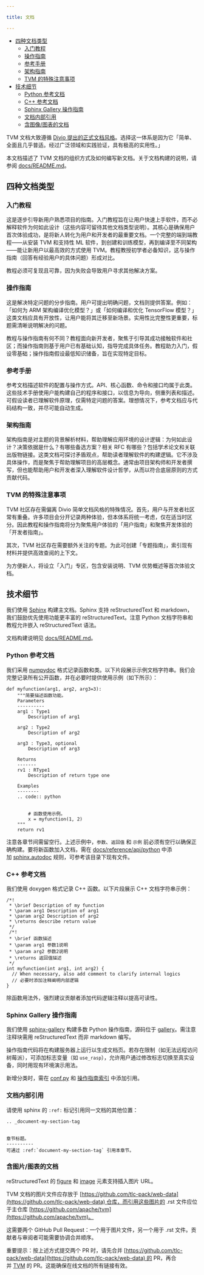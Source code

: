 ```yaml
---

title: 文档

---
```


* [四种文档类型](https://tvm.apache.org/docs/contribute/document.html#the-four-document-types)
   * [入门教程](https://tvm.apache.org/docs/contribute/document.html#introductory-tutorials)
   * [操作指南](https://tvm.apache.org/docs/contribute/document.html#how-to-guides)
   * [参考手册](https://tvm.apache.org/docs/contribute/document.html#reference)
   * [架构指南](https://tvm.apache.org/docs/contribute/document.html#architecture-guides)
   * [TVM 的特殊注意事项](https://tvm.apache.org/docs/contribute/document.html#special-considerations-for-tvm)
* [技术细节](https://tvm.apache.org/docs/contribute/document.html#technical-details)
   * [Python 参考文档](https://tvm.apache.org/docs/contribute/document.html#python-reference-documentation)
   * [C++ 参考文档](https://tvm.apache.org/docs/contribute/document.html#c-reference-documentation)
   * [Sphinx Gallery 操作指南](https://tvm.apache.org/docs/contribute/document.html#sphinx-gallery-how-tos)
   * [文档内部引用](https://tvm.apache.org/docs/contribute/document.html#refer-to-another-location-in-the-document)
   * [含图像/图表的文档](https://tvm.apache.org/docs/contribute/document.html#documents-with-images-figures)


TVM 文档大致遵循 [Divio 提出的正式文档风格](https://documentation.divio.com/)。选择这一体系是因为它「简单、全面且几乎普适。经过广泛领域和实践验证，具有极高的实用性。」


本文档描述了 TVM 文档的组织方式及如何编写新文档。关于文档构建的说明，请参阅 [docs/README.md](https://github.com/apache/tvm/tree/main/docs#build-locally)。



## 四种文档类型

### 入门教程


这是逐步引导新用户熟悉项目的指南。入门教程旨在让用户快速上手软件，而不必解释软件为何如此设计（这些内容可留待其他文档类型说明）。其核心是确保用户首次体验成功，是将新人转化为用户和开发者的最重要文档。一个完整的端到端教程——从安装 TVM 和支持性 ML 软件，到创建和训练模型，再到编译至不同架构——能让新用户以最高效的方式使用 TVM。教程教授初学者必备知识，这与操作指南（回答有经验用户的具体问题）形成对比。


教程必须可复现且可靠，因为失败会导致用户寻求其他解决方案。


### 操作指南

这是解决特定问题的分步指南。用户可提出明确问题，文档则提供答案。例如：「如何为 ARM 架构编译优化模型？」或「如何编译和优化 TensorFlow 模型？」这类文档应具有开放性，让用户能将其迁移至新场景。实用性比完整性更重要，标题需清晰说明解决的问题。


教程与操作指南有何不同？教程面向新开发者，聚焦于引导其成功接触软件和社区；而操作指南则基于用户已有基础认知，指导完成具体任务。教程助力入门，假设零基础；操作指南假设最低知识储备，旨在实现特定目标。


### 参考手册

参考文档描述软件的配置与操作方式。API、核心函数、命令和接口均属于此类。这些技术手册使用户能构建自己的程序和接口，以信息为导向，侧重列表和描述。可假设读者已理解软件原理，仅需特定问题的答案。理想情况下，参考文档应与代码结构一致，并尽可能自动生成。


### 架构指南

架构指南是对主题的背景解析材料，帮助理解应用环境的设计逻辑：为何如此设计？决策依据是什么？有哪些备选方案？相关 RFC 有哪些？包括学术论文和关联出版物链接。这类文档可探讨矛盾观点，帮助读者理解软件的构建逻辑。它不涉及具体操作，而是聚焦于帮助理解项目的高层概念。通常由项目架构师和开发者撰写，但也能帮助用户和开发者深入理解软件设计哲学，从而以符合底层原则的方式贡献代码。


### TVM 的特殊注意事项

TVM 社区存在需偏离 Divio 简单文档风格的特殊情况。首先，用户与开发者社区常有重叠。许多项目会分开记录两种体验，但本体系将统一考虑，仅在适当时区分。因此教程和操作指南将分为聚焦用户体验的「用户指南」和聚焦开发体验的「开发者指南」。


其次，TVM 社区存在需要额外关注的专题。为此可创建「专题指南」，索引现有材料并提供高效查阅的上下文。


为方便新人，将设立「入门」专区，包含安装说明、TVM 优势概述等首次体验文档。


## 技术细节

我们使用 [Sphinx](http://sphinx-doc.org/) 构建主文档。Sphinx 支持 reStructuredText 和 markdown，我们鼓励优先使用功能更丰富的 reStructuredText。注意 Python 文档字符串和教程允许嵌入 reStructuredText 语法。

文档构建说明见 [docs/README.md](https://github.com/apache/tvm/tree/main/docs#build-locally)。

### Python 参考文档

我们采用 [numpydoc](https://numpydoc.readthedocs.io/en/latest/) 格式记录函数和类。以下片段展示示例文档字符串。我们会完整记录所有公开函数，并在必要时提供使用示例（如下所示）：

```plain
def myfunction(arg1, arg2, arg3=3):
    """简要描述函数功能。
    Parameters
    ----------
    arg1 : Type1
        Description of arg1

    arg2 : Type2
        Description of arg2

    arg3 : Type3, optional
        Description of arg3

    Returns
    -------
    rv1 : RType1
        Description of return type one

    Examples
    --------
    .. code:: python

        
        # 函数使用示例。
        x = myfunction(1, 2)
    """
    return rv1
```


注意各章节间需留空行。上述示例中，`参数`、`返回值` 和 `示例` 前必须有空行以确保正确构建。要将新函数加入文档，需在 [docs/reference/api/python](https://github.com/apache/tvm/tree/main/docs/reference/api/python) 中添加 [sphinx.autodoc](http://www.sphinx-doc.org/en/master/ext/autodoc.html) 规则，可参考该目录下现有文件。


### C++ 参考文档

我们使用 doxygen 格式记录 C++ 函数。以下片段展示 C++ 文档字符串示例：

```plain
/*!
 * \brief Description of my function
 * \param arg1 Description of arg1
 * \param arg2 Description of arg2
 * \returns describe return value
 */
 /*!  
 * \brief 函数描述  
 * \param arg1 参数1说明  
 * \param arg2 参数2说明  
 * \returns 返回值描述  
 */  
int myfunction(int arg1, int arg2) {
  // When necessary, also add comment to clarify internal logics
  // 必要时添加注释阐明内部逻辑  
}
```


除函数用法外，强烈建议贡献者添加代码逻辑注释以提高可读性。

### 

### Sphinx Gallery 操作指南

我们使用 [sphinx-gallery](https://sphinx-gallery.github.io/) 构建多数 Python 操作指南，源码位于 [gallery](https://github.com/apache/tvm/tree/main/gallery)。需注意注释块需用 reStructuredText 而非 markdown 编写。


操作指南代码将在构建服务器上运行以生成文档页。若存在限制（如无法远程访问树莓派），可添加标志变量（如 `use_rasp`），允许用户通过修改标志切换至真实设备，同时用现有环境演示用法。

新增分类时，需在 [conf.py](https://github.com/apache/tvm/tree/main/docs/conf.py) 和 [操作指南索引](https://github.com/apache/tvm/tree/main/docs/how-to/index.rst) 中添加引用。

### 文档内部引用

请使用 sphinx 的 `:ref:` 标记引用同一文档的其他位置：

```plain
.. _document-my-section-tag


章节标题。
----------
可通过 :ref:`document-my-section-tag` 引用本章节。  

```


### 含图片/图表的文档

reStructuredText 的 [figure](https://docutils.sourceforge.io/docs/ref/rst/directives.html#figure) 和 [image](https://docutils.sourceforge.io/docs/ref/rst/directives.html#image) 元素支持插入图片 URL。


TVM 文档的图片文件应存放于 [https://github.com/tlc-pack/web-data](https://github.com/tlc-pack/web-data) 仓库，而引用这些图片的 .rst 文件应位于主仓库 [https://github.com/apache/tvm](https://github.com/apache/tvm)。


这需要两个 GitHub Pull Request：一个用于图片文件，另一个用于 .rst 文件。贡献者与审阅者可能需要协调合并顺序。


重要提示：按上述方式提交两个 PR 时，请先合并 [https://github.com/tlc-pack/web-data](https://github.com/tlc-pack/web-data) 的 PR，再合并 [TVM](https://github.com/apache/tvm) 的 PR。这能确保在线文档的所有链接有效。


